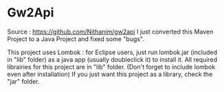 # Gw2Api

Source : https://github.com/Nithanim/gw2api
I just converted this Maven Project to a Java Project and fixed some "bugs".

This project uses Lombok : for Eclipse users, just run lombok.jar (included in "lib" folder) as a java app (usually doubleclick it) to install it.
All required librairies for this project are in "lib" folder. (Don't forget to include lombok even after installation)
If you just want this project as a library, check the "jar" folder.

